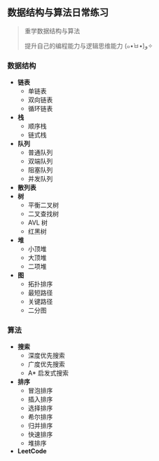 ## 数据结构与算法日常练习

> 重学数据结构与算法
>
> 提升自己的编程能力与逻辑思维能力  (๑•̀ㅂ•́)و✧

### 数据结构

* **链表**
  * 单链表
  * 双向链表
  * 循环链表
* **栈**
  * 顺序栈
  * 链式栈
* **队列**
  * 普通队列
  * 双端队列
  * 阻塞队列
  * 并发队列
* **散列表**
* **树** 
  * 平衡二叉树
  * 二叉查找树
  * AVL 树
  * 红黑树
* **堆**
  * 小顶堆
  * 大顶堆
  * 二项堆
* **图**
  * 拓扑排序
  * 最短路径
  * 关键路径
  * 二分图

### 算法

* **搜索**
  * 深度优先搜索
  * 广度优先搜索
  * A* 启发式搜索
* **排序**
  * 冒泡排序
  * 插入排序
  * 选择排序
  * 希尔排序
  * 归并排序
  * 快速排序
  * 堆排序
* **LeetCode**

